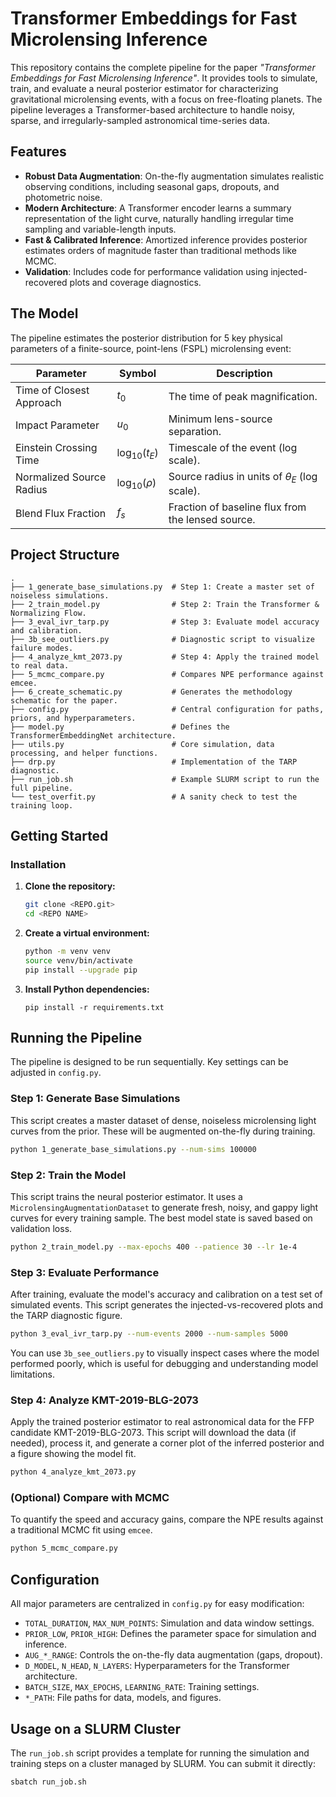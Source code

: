 # Transformer Embeddings for Fast Microlensing Inference

This repository contains the complete pipeline for the paper *"Transformer Embeddings for Fast Microlensing Inference"*. It provides tools to simulate, train, and evaluate a neural posterior estimator for characterizing gravitational microlensing events, with a focus on free-floating planets. The pipeline leverages a Transformer-based architecture to handle noisy, sparse, and irregularly-sampled astronomical time-series data.

## Features

-   **Robust Data Augmentation**: On-the-fly augmentation simulates realistic observing conditions, including seasonal gaps, dropouts, and photometric noise.
-   **Modern Architecture**: A Transformer encoder learns a summary representation of the light curve, naturally handling irregular time sampling and variable-length inputs.
-   **Fast & Calibrated Inference**: Amortized inference provides posterior estimates orders of magnitude faster than traditional methods like MCMC.
-   **Validation**: Includes code for performance validation using injected-recovered plots and coverage diagnostics.

## The Model

The pipeline estimates the posterior distribution for 5 key physical parameters of a finite-source, point-lens (FSPL) microlensing event:

| Parameter                 | Symbol            | Description                            |
| ------------------------- | ----------------- | -------------------------------------- |
| Time of Closest Approach  | $t_0$             | The time of peak magnification.        |
| Impact Parameter          | $u_0$             | Minimum lens-source separation.        |
| Einstein Crossing Time    | $\log_{10}(t_E)$  | Timescale of the event (log scale).    |
| Normalized Source Radius  | $\log_{10}(\rho)$ | Source radius in units of $\theta_E$ (log scale). |
| Blend Flux Fraction       | $f_s$             | Fraction of baseline flux from the lensed source. |

## Project Structure

```
.
├── 1_generate_base_simulations.py  # Step 1: Create a master set of noiseless simulations.
├── 2_train_model.py                # Step 2: Train the Transformer & Normalizing Flow.
├── 3_eval_ivr_tarp.py              # Step 3: Evaluate model accuracy and calibration.
├── 3b_see_outliers.py              # Diagnostic script to visualize failure modes.
├── 4_analyze_kmt_2073.py           # Step 4: Apply the trained model to real data.
├── 5_mcmc_compare.py               # Compares NPE performance against emcee.
├── 6_create_schematic.py           # Generates the methodology schematic for the paper.
├── config.py                       # Central configuration for paths, priors, and hyperparameters.
├── model.py                        # Defines the TransformerEmbeddingNet architecture.
├── utils.py                        # Core simulation, data processing, and helper functions.
├── drp.py                          # Implementation of the TARP diagnostic.
├── run_job.sh                      # Example SLURM script to run the full pipeline.
└── test_overfit.py                 # A sanity check to test the training loop.
```

## Getting Started

### Installation

1.  **Clone the repository:**
    ```bash
    git clone <REPO.git>
    cd <REPO NAME>
    ```

2.  **Create a virtual environment:**
    ```bash
    python -m venv venv
    source venv/bin/activate
    pip install --upgrade pip
    ```

3.  **Install Python dependencies:**
    ```
    pip install -r requirements.txt
    ``` 

## Running the Pipeline

The pipeline is designed to be run sequentially. Key settings can be adjusted in `config.py`.

### Step 1: Generate Base Simulations

This script creates a master dataset of dense, noiseless microlensing light curves from the prior. These will be augmented on-the-fly during training.

```bash
python 1_generate_base_simulations.py --num-sims 100000
```

### Step 2: Train the Model

This script trains the neural posterior estimator. It uses a `MicrolensingAugmentationDataset` to generate fresh, noisy, and gappy light curves for every training sample. The best model state is saved based on validation loss.

```bash
python 2_train_model.py --max-epochs 400 --patience 30 --lr 1e-4
```

### Step 3: Evaluate Performance

After training, evaluate the model's accuracy and calibration on a test set of simulated events. This script generates the injected-vs-recovered plots and the TARP diagnostic figure.

```bash
python 3_eval_ivr_tarp.py --num-events 2000 --num-samples 5000
```
You can use `3b_see_outliers.py` to visually inspect cases where the model performed poorly, which is useful for debugging and understanding model limitations.

### Step 4: Analyze KMT-2019-BLG-2073

Apply the trained posterior estimator to real astronomical data for the FFP candidate KMT-2019-BLG-2073. This script will download the data (if needed), process it, and generate a corner plot of the inferred posterior and a figure showing the model fit.

```bash
python 4_analyze_kmt_2073.py
```

### (Optional) Compare with MCMC

To quantify the speed and accuracy gains, compare the NPE results against a traditional MCMC fit using `emcee`.

```bash
python 5_mcmc_compare.py
```

## Configuration

All major parameters are centralized in `config.py` for easy modification:

-   `TOTAL_DURATION`, `MAX_NUM_POINTS`: Simulation and data window settings.
-   `PRIOR_LOW`, `PRIOR_HIGH`: Defines the parameter space for simulation and inference.
-   `AUG_*_RANGE`: Controls the on-the-fly data augmentation (gaps, dropout).
-   `D_MODEL`, `N_HEAD`, `N_LAYERS`: Hyperparameters for the Transformer architecture.
-   `BATCH_SIZE`, `MAX_EPOCHS`, `LEARNING_RATE`: Training settings.
-   `*_PATH`: File paths for data, models, and figures.

## Usage on a SLURM Cluster

The `run_job.sh` script provides a template for running the simulation and training steps on a cluster managed by SLURM. You can submit it directly:

```bash
sbatch run_job.sh
```